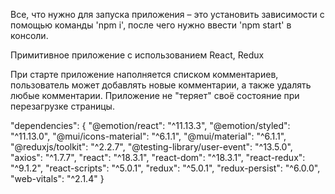 Все, что нужно для запуска приложения – это установить зависимости с помощью команды 'npm i', после чего нужно ввести 'npm start' в консоли.

Примитивное приложение с использованием React, Redux

При старте приложение наполняется списком комментариев, пользователь может добавлять новые комментарии, а также удалять любые комментарии.
Приложение не "теряет" своё состояние при перезагрузке страницы.

"dependencies": {
    "@emotion/react": "^11.13.3",
    "@emotion/styled": "^11.13.0",
    "@mui/icons-material": "^6.1.1",
    "@mui/material": "^6.1.1",
    "@reduxjs/toolkit": "^2.2.7",
    "@testing-library/user-event": "^13.5.0",
    "axios": "^1.7.7",
    "react": "^18.3.1",
    "react-dom": "^18.3.1",
    "react-redux": "^9.1.2",
    "react-scripts": "^5.0.1",
    "redux": "^5.0.1",
    "redux-persist": "^6.0.0",
    "web-vitals": "^2.1.4"
    }
